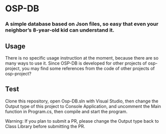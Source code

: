 # OSP-DB
### A simple database based on Json files, so easy that even your neighbor’s 8-year-old kid can understand it.

## Usage
There is no specific usage instruction at the moment, because there are so many ways to use it. Since OSP-DB is developed for other projects of osp-project, you may find some references from the code of other projects of osp-project?

## Test
Clone this repository, open Osp-DB.sln with Visual Studio, then change the Output type of this project to Console Application, and uncomment the Main function in Program.cs, then compile and start the program. 

Warning: If you plan to submit a PR, please change the Output type back to Class Library before submitting the PR.